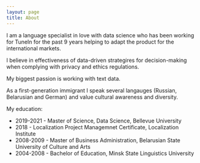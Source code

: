 ```yaml
---
layout: page
title: About
---
```


I am a language specialist in love with data science who has been working for TuneIn for the past 9 years helping to adapt the product for the international markets. 

I believe in effectiveness of data-driven strategires for decision-making when complying with privacy and ethics regulations. 

My biggest passion is working with text data.

As a first-generation immigrant I speak several langauges (Russian, Belarusian and German) and value cultural awareness and diversity. 

My education:
- 2019-2021 - Master of Science, Data Science, Bellevue University
- 2018 - Localization Project Managemnet Certificate, Localization Institute
- 2008-2009 - Master of Business Administration, Belarusian State University of Culture and Arts
- 2004-2008 - Bachelor of Education, Minsk State Linguistics University
